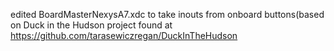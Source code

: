 edited BoardMasterNexysA7.xdc to take inouts from onboard buttons(based on Duck in the Hudson project found at https://github.com/tarasewiczregan/DuckInTheHudson
